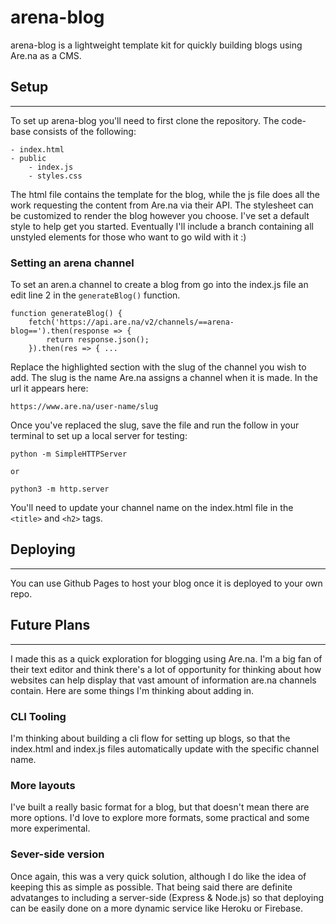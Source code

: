 # arena-blog

arena-blog is a lightweight template kit for quickly building blogs using Are.na as a CMS. 

## Setup
---
To set up arena-blog you'll need to first clone the repository. The code-base consists of the following:
```
- index.html
- public
    - index.js
    - styles.css
```

The html file contains the template for the blog, while the js file does all the work requesting the content from Are.na via their API. The stylesheet can be customized to render the blog however you choose. I've set a default style to help get you started. Eventually I'll include a branch containing all unstyled elements for those who want to go wild with it :)

### Setting an arena channel
To set an aren.a channel to create a blog from go into the index.js file an edit line 2 in the `generateBlog()` function.
```
function generateBlog() {
    fetch('https://api.are.na/v2/channels/==arena-blog==').then(response => {
        return response.json();
    }).then(res => { ...

```

Replace the highlighted section with the slug of the channel you wish to add. The slug is the name Are.na assigns a channel when it is made. In the url it appears here:
```
https://www.are.na/user-name/slug
```

Once you've replaced the slug, save the file and run the follow in your terminal to set up a local server for testing:
```
python -m SimpleHTTPServer

or

python3 -m http.server 
```

You'll need to update your channel name on the index.html file in the `<title>` and `<h2>` tags.

## Deploying
---
You can use Github Pages to host your blog once it is deployed to your own repo. 


## Future Plans
---

I made this as a quick exploration for blogging using Are.na. I'm a big fan of their text editor and think there's a lot of opportunity for thinking about how websites can help display that vast amount of information are.na channels contain. Here are some things I'm thinking about adding in.

### CLI Tooling
I'm thinking about building a cli flow for setting up blogs, so that the index.html and index.js files automatically update with the specific channel name. 

### More layouts
I've built a really basic format for a blog, but that doesn't mean there are more options. I'd love to explore more formats, some practical and some more experimental.

### Sever-side version
Once again, this was a very quick solution, although I do like the idea of keeping this as simple as possible. That being said there are definite advatanges to including a server-side (Express & Node.js) so that deploying can be easily done on a more dynamic service like Heroku or Firebase. 